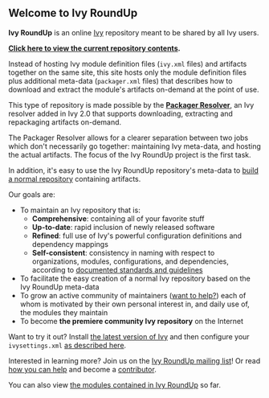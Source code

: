 ## Welcome to Ivy RoundUp

**Ivy RoundUp** is an online [Ivy](http://ant.apache.org/ivy/) repository meant to be shared by all Ivy users.

**[Click here to view the current repository contents](http://archiecobbs.github.io/ivyroundup/repo/modules.xml).**

Instead of hosting Ivy module definition files (`ivy.xml` files) and artifacts together on the same site, this site hosts only the module definition files plus additional meta-data (`packager.xml` files) that describes how to download and extract the module's artifacts on-demand at the point of use.

This type of repository is made possible by the **[Packager Resolver](http://ant.apache.org/ivy/history/latest-milestone/resolver/packager.html)**, an Ivy resolver added in Ivy 2.0 that supports downloading, extracting and repackaging artifacts on-demand.

The Packager Resolver allows for a clearer separation between two jobs which don't necessarily go together: maintaining Ivy meta-data, and hosting the actual artifacts. The focus of the Ivy RoundUp project is the first task.

In addition, it's easy to use the Ivy RoundUp repository's meta-data to [build a normal repository](https://github.com/archiecobbs/ivyroundup/wiki/HowToBuildNormalRepository) containing artifacts.

Our goals are:
  * To maintain an Ivy repository that is:
    * **Comprehensive**: containing all of your favorite stuff
    * **Up-to-date**: rapid inclusion of newly released software
    * **Refined**: full use of Ivy's powerful configuration definitions and dependency mappings
    * **Self-consistent**: consistency in naming with respect to organizations, modules, configurations, and dependencies, according to [documented standards and guidelines](https://github.com/archiecobbs/ivyroundup/wiki/ModuleMaintainerGuidelines)
  * To facilitate the easy creation of a normal Ivy repository based on the Ivy RoundUp meta-data
  * To grow an active community of maintainers ([want to help?](https://github.com/archiecobbs/ivyroundup/wiki/HowToContribute)) each of whom is motivated by their own personal interest in, and daily use of, the modules they maintain
  * To become **the premiere community Ivy repository** on the Internet

Want to try it out? Install [the latest version of Ivy](http://ant.apache.org/ivy/download.cgi) and then configure your `ivysettings.xml` [as described here](https://github.com/archiecobbs/ivyroundup/wiki/HowToConfigureIvy).

Interested in learning more? Join us on the [Ivy RoundUp mailing list](http://groups.google.com/group/ivyroundup)! Or read [how you can help](https://github.com/archiecobbs/ivyroundup/wiki/HowToContribute) and become a [contributor](https://github.com/archiecobbs/ivyroundup/wiki/Contributors).

You can also view [the modules contained in Ivy RoundUp](http://archiecobbs.github.io/ivyroundup/repo/modules.xml) so far.

